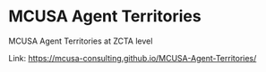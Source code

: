 # MCUSA Agent Territories
 MCUSA Agent Territories at ZCTA level

Link: https://mcusa-consulting.github.io/MCUSA-Agent-Territories/

